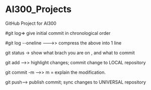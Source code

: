 # AI300_Projects
GitHub Project for AI300


#git log=> give initial commit in chronological order

#git log --oneline --->> compress the above into 1 line


git status -> show what brach you are on , and what to commit


git add -->> highlight changes; commit change to LOCAL repository

git commit -m -->> m = explain the modification.


git push--> publish commit; sync changes to UNIVERSAL repository

